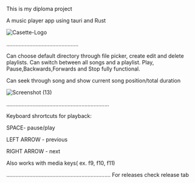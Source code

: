 This is my diploma project

A music player app using tauri and Rust


![Casette-Logo](https://github.com/Lyubo33/music-player-project/assets/94314331/b51a2885-0cd9-408c-abb6-d70acde83cf1)

...............................................

Can choose default directory through file picker, create edit and delete playlists. Can switch between all songs and a playlist. Play, Pause,Backwards,Forwards and Stop fully functional.

Can seek through song and show current song position/total duration

![Screenshot (13)](https://github.com/Lyubo33/music-player-project/assets/94314331/b4fdc683-bdf5-493e-a609-ecd6c5051cef)

...................................................................

Keyboard shrortcuts for playback:

SPACE- pause/play

LEFT ARROW - previous

RIGHT ARROW - next

Also works with media keys( ex. f9, f10, f11)

....................................................................
For releases check release tab
